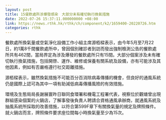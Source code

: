 ```yaml
---
layout: post
title: 15餐飲處所涉爆發感染　大部分未有確切執行換氣措施
date: 2022-07-26 15:37:11.000000000 +08:00
link: https://news.rthk.hk/rthk/ch/component/k2/1659400-20220726.htm
categories: rthk
---
```


餐飲處所換氣量或空氣淨化設備工作小組主席源栢樑表示，由今年5月至7月22日，約1萬8千間餐飲處所中，曾因個別確診者到訪而發出強制檢測公告的餐飲處所共有462間，當局界定為涉及爆發的餐飲處所只有15間。大部分個案涉及未有確切執行換氣措施，包括開啓、運作、維修或保養有關系統及設備，亦有可能涉及其他因素，例如有否嚴格遵行社交距離措施。

源栢樑表示，雖然換氣措施不可能百分百消除病毒傳播的機會，但良好的通風系統仍是國際上認可為其中一項有助減低病毒傳播風險的有效措施。

環境及生態局局長謝展寰昨日聯同食環署和機電工程署代表，視察位於觀塘曾出現群組感染個案的火鍋店，了解事發後負責人聘請合資格通風承辦商，就通風系統及抽風系統所採取的改善措施，以符合第599F章下有關換氣量的規定及牌照條件。就火鍋店而言，牌照條件要求座位間每小時換氣量至少為15次。

